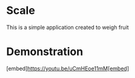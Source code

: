 # Scale
This is a simple application created to weigh fruit
# Demonstration 
[embed]https://youtu.be/uCmHEoe11mM[embed]
